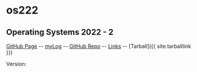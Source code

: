 # os222
## Operating Systems 2022 - 2

[GitHub Page](https://nlexi.github.io/os222/) -- 
[myLog](https://nlexi.github.io/os222/TXT/mylog.txt) -- 
[GitHub Repo](https://github.com/NLexi/os222) -- 
[Links](https://nlexi.github.io/os222/LINKS/) --
[Tarball]({{ site.tarballlink }})

Version: 
